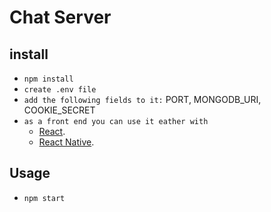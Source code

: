 # Chat Server

## install

- `npm install`
- `create .env file`
- `add the following fields to it:`
  PORT, MONGODB_URI, COOKIE_SECRET
- `as a front end you can use it eather with`
  *  [React](https://github.com/LaKhDaR619/R-Chat-Clientr).
  *  [React Native](https://github.com/LaKhDaR619/RN-Chat-Client).

## Usage

- `npm start`
